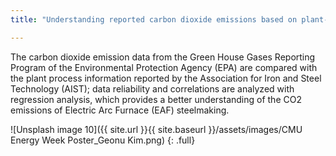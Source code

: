 ```yaml
---
title: "Understanding reported carbon dioxide emissions based on plant-level iron and steel industry details"

---
```

The carbon dioxide emission data from the Green House Gases Reporting Program of the Environmental Protection Agency (EPA) are compared with the plant process information reported by the Association for Iron and Steel Technology (AIST); data reliability and correlations are analyzed with regression analysis, which provides a better understanding of the CO2 emissions of Electric Arc Furnace (EAF) steelmaking.

[comment]: <> (![image-center]&#40;{{ site.url }}{{ site.baseurl }}/assets/images/CMU Energy Week Poster_Geonu Kim.png&#41;{: .align-center})

![Unsplash image 10]({{ site.url }}{{ site.baseurl }}/assets/images/CMU Energy Week Poster_Geonu Kim.png)
{: .full}